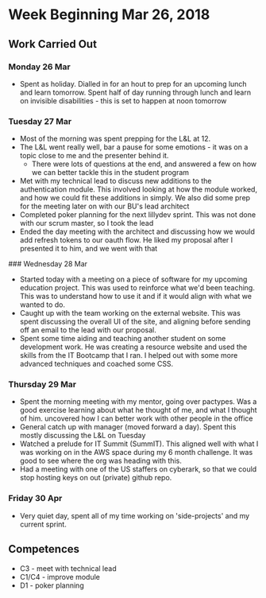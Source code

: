# Week Beginning Mar 26, 2018

## Work Carried Out

### Monday 26 Mar
* Spent as holiday. Dialled in for an hout to prep for an upcoming lunch and learn tomorrow. Spent half of day running through lunch and learn on invisible disabilities - this is set to happen at noon tomorrow

### Tuesday 27 Mar
* Most of the morning was spent prepping for the L&L at 12. 
* The L&L went really well, bar a pause for some emotions - it was on a topic close to me and the presenter behind it. 
  * There were lots of questions at the end, and answered a few on how we can better tackle this in the student program
* Met with my technical lead to discuss new additions to the authentication module. This involved looking at how the module worked, and how we could fit these additions in simply. We also did some prep for the meeting later on with our BU's lead architect
* Completed poker planning for the next lillydev sprint. This was not done with our scrum master, so I took the lead
* Ended the day meeting with the architect and discussing how we would add refresh tokens to our oauth flow. He liked my proposal after I presented it to him, and we went with that

### Wednesday 28 Mar
* Started today with a meeting on a piece of software for my upcoming education project. This was used to reinforce what we'd been teaching. This was to understand how to use it and if it would align with what we wanted to do.
* Caught up with the team working on the external website. This was spent discussing the overall UI of the site, and aligning before sending off an email to the lead with our proposal.
* Spent some time aiding and teaching another student on some development work. He was creating a resource website and used the skills from the IT Bootcamp that I ran. I helped out with some more advanced techniques and coached some CSS.

### Thursday 29 Mar
* Spent the morning meeting with my mentor, going over pactypes. Was a good exercise learning about what he thought of me, and what I thought of him. uncovered how I can better work with other people in the office
* General catch up with manager (moved forward a day). Spent this mostly discussing the L&L on Tuesday
* Watched a prelude for IT Summit (SummIT). This aligned well with what I was working on in the AWS space during my 6 month challenge. It was good to see where the org was heading with this.
* Had a meeting with one of the US staffers on cyberark, so that we could stop hosting keys on out (private) github repo.

### Friday 30 Apr
* Very quiet day, spent all of my time working on 'side-projects' and my current sprint.

## Competences
* C3 - meet with technical lead
* C1/C4 - improve module
* D1 - poker planning
